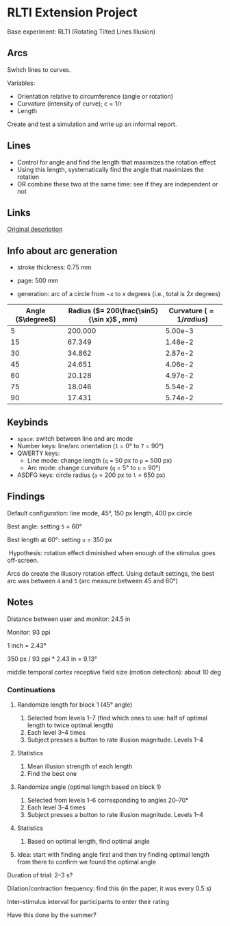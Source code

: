 # RLTI Extension Project

Base experiment: RLTI (Rotating Tilted Lines Illusion)

## Arcs

Switch lines to curves.

Variables:

* Orientation relative to circumference (angle or rotation)
* Curvature (intensity of curve); c = 1/r
* Length

Create and test a simulation and write up an informal report.

## Lines

* Control for angle and find the length that maximizes the rotation effect
* Using this length, systematically find the angle that maximizes the rotation
* OR combine these two at the same time: see if they are independent or not

## Links

[Original description](https://journals.sagepub.com/doi/10.1068/p5531)

## Info about arc generation

* stroke thickness: 0.75 mm

* page: 500 mm

* generation: arc of a circle from $-x$ to $x$ degrees (i.e., total is $2x$ degrees)

| Angle ($\degree$) | Radius ($= 200\frac{\sin5}{\sin x}$ , mm) | Curvature ($=1/radius$) |
| ----------------- | ----------------------------------------- | ----------------------- |
| 5                 | 200.000                                   | 5.00e-3                 |
| 15                | 67.349                                    | 1.48e-2                 |
| 30                | 34.862                                    | 2.87e-2                 |
| 45                | 24.651                                    | 4.06e-2                 |
| 60                | 20.128                                    | 4.97e-2                 |
| 75                | 18.046                                    | 5.54e-2                 |
| 90                | 17.431                                    | 5.74e-2                 |

## Keybinds

* `space`: switch between line and arc mode
* Number keys: line/arc orientation (`1` = 0° to `7` = 90°)
* QWERTY keys:
    * Line mode: change length (`q` = 50 px to `p` = 500 px)
    * Arc mode: change curvature (`q` = 5° to `u` = 90°)
* ASDFG keys: circle radius (`a` = 200 px to `l` = 650 px)

## Findings

Default configuration: line mode, 45°, 150 px length, 400 px circle

Best angle: setting `5` = 60°

Best length at 60°: setting `u` = 350 px

​ Hypothesis: rotation effect diminished when enough of the stimulus goes off-screen.

Arcs do create the illusory rotation effect. Using default settings, the best arc was between `4` and `5` (arc measure between 45 and 60°)

## Notes

Distance between user and monitor: 24.5 in

Monitor: 93 ppi

1 inch = 2.43°

350 px / 93 ppi \* 2.43 in = 9.13°

middle temporal cortex receptive field size (motion detection): about 10 deg

### Continuations

1. Randomize length for block 1 (45° angle)
    1. Selected from levels 1–7 (find which ones to use: half of optimal length to twice optimal length)
    2. Each level 3–4 times
    3. Subject presses a button to rate illusion magnitude. Levels 1–4
2. Statistics
    1. Mean illusion strength of each length
    2. Find the best one

3. Randomize angle (optimal length based on block 1)
    1. Selected from levels 1–6 corresponding to angles 20–70°
    2. Each level 3–4 times
    3. Subject presses a button to rate illusion magnitude. Levels 1–4
4. Statistics
    1. Based on optimal length, find optimal angle
5. Idea: start with finding angle first and then try finding optimal length from there to confirm we found the optimal angle

Duration of trial: 2–3 s?

Dilation/contraction frequency: find this (in the paper, it was every 0.5 s)

Inter-stimulus interval for participants to enter their rating

Have this done by the summer?
